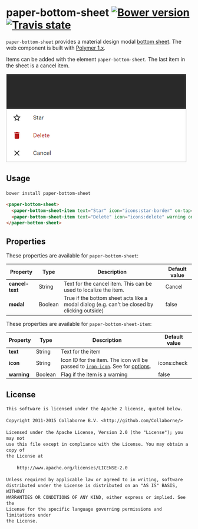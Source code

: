 paper-bottom-sheet [![Bower version](https://badge.fury.io/bo/paper-bottom-sheet.svg)](http://badge.fury.io/bo/paper-bottom-sheet) [![Travis state](https://travis-ci.org/Collaborne/paper-bottom-sheet.svg?branch=master)](https://travis-ci.org/Collaborne/paper-bottom-sheet)
=========

`paper-bottom-sheet` provides a material design modal [bottom sheet](https://www.google.com/design/spec/components/bottom-sheets.html). The web component is built with [Polymer 1.x](https://www.polymer-project.org).

Items can be added with the element `paper-bottom-sheet`. The last item in the sheet is a cancel item.

![Screenshot](/doc/screenshot.png "Screenshot")


## Usage

`bower install paper-bottom-sheet`

```html
<paper-bottom-sheet>
  <paper-bottom-sheet-item text="Star" icon="icons:star-border" on-tap="star"></paper-bottom-sheet-item>
  <paper-bottom-sheet-item text="Delete" icon="icons:delete" warning on-tap="delete"></paper-bottom-sheet-item>
</paper-bottom-sheet>
```


## Properties

These properties are available for `paper-bottom-sheet`:

Property        | Type    | Description                                                                                  | Default value
--------------- | ------- | -------------------------------------------------------------------------------------------- | -------------
**cancel-text** | String  | Text for the cancel item. This can be used to localize the item.                             | Cancel
**modal**       | Boolean | True if the bottom sheet acts like a modal dialog (e.g. can't be closed by clicking outside) | false

These properties are available for `paper-bottom-sheet-item`:

Property     | Type    | Description                   | Default value       
------------ | ------- | ----------------------------- | -------------
**text**     | String  | Text for the item             |
**icon**     | String  | Icon ID for the item. The icon will be passed to [`iron-icon`](https://elements.polymer-project.org/elements/iron-icon). See for [options](https://elements.polymer-project.org/elements/iron-icons?view=demo:demo/index.html&active=iron-icons). | icons:check
**warning**  | Boolean | Flag if the item is a warning | false


## License

    This software is licensed under the Apache 2 license, quoted below.

    Copyright 2011-2015 Collaborne B.V. <http://github.com/Collaborne/>

    Licensed under the Apache License, Version 2.0 (the "License"); you may not
    use this file except in compliance with the License. You may obtain a copy of
    the License at

        http://www.apache.org/licenses/LICENSE-2.0

    Unless required by applicable law or agreed to in writing, software
    distributed under the License is distributed on an "AS IS" BASIS, WITHOUT
    WARRANTIES OR CONDITIONS OF ANY KIND, either express or implied. See the
    License for the specific language governing permissions and limitations under
    the License.
    